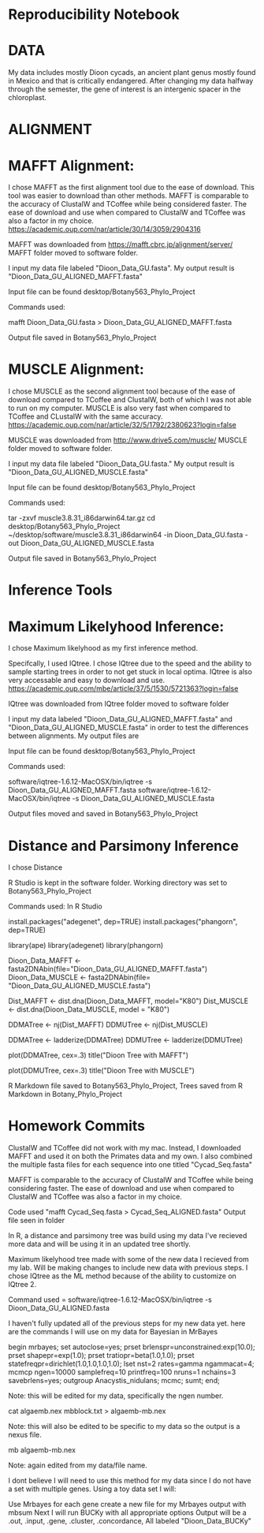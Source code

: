 # Reproducibility Notebook 

# DATA

My data includes mostly Dioon cycads, an ancient plant genus mostly
found in Mexico and that is critically endangered. After changing my data
halfway through the semester, the gene of interest is an intergenic spacer
in the chloroplast. 

# ALIGNMENT

# MAFFT Alignment:

I chose MAFFT as the first alignment tool due to the ease of download.
This tool was easier to download than other methods. MAFFT is comparable
to the accuracy of ClustalW and TCoffee while being considered faster.
The ease of download and use when compared to ClustalW and TCoffee was
also a factor in my choice.
https://academic.oup.com/nar/article/30/14/3059/2904316

MAFFT was downloaded from https://mafft.cbrc.jp/alignment/server/
MAFFT folder moved to software folder. 

I input my data file labeled "Dioon_Data_GU.fasta". My output result is
"Dioon_Data_GU_ALIGNED_MAFFT.fasta"

Input file can be found desktop/Botany563_Phylo_Project

Commands used:

mafft Dioon_Data_GU.fasta > Dioon_Data_GU_ALIGNED_MAFFT.fasta

Output file saved in Botany563_Phylo_Project

# MUSCLE Alignment:

I chose MUSCLE as the second alignment tool because of the ease of
download compared to TCoffee and ClustalW, both of which I was not able
to run on my computer. MUSCLE is also very fast when compared to TCoffee
and CLustalW with the same accuracy.
https://academic.oup.com/nar/article/32/5/1792/2380623?login=false

MUSCLE was downloaded from http://www.drive5.com/muscle/
MUSCLE folder moved to software folder.

I input my data file labeled "Dioon_Data_GU.fasta." My output result is
"Dioon_Data_GU_ALIGNED_MUSCLE.fasta"

Input file can be found desktop/Botany563_Phylo_Project

Commands used:

tar -zxvf muscle3.8.31_i86darwin64.tar.gz
cd desktop/Botany563_Phylo_Project
~/desktop/software/muscle3.8.31_i86darwin64 -in Dioon_Data_GU.fasta -out Dioon_Data_GU_ALIGNED_MUSCLE.fasta

Output file saved in Botany563_Phylo_Project

# Inference Tools

# Maximum Likelyhood Inference:

I chose Maximum likelyhood as my first inference method.

Specifcally, I used IQtree. I chose IQtree due to the speed and the ability
to sample starting trees in order to not get stuck in local optima.
IQtree is also very accessable and easy to download and use.
https://academic.oup.com/mbe/article/37/5/1530/5721363?login=false

IQtree was downloaded from
IQtree folder moved to software folder

I input my data labeled "Dioon_Data_GU_ALIGNED_MAFFT.fasta" and
"Dioon_Data_GU_ALIGNED_MUSCLE.fasta" in order to test the differences
between alignments. My output files are

Input file can be found desktop/Botany563_Phylo_Project

Commands used:

software/iqtree-1.6.12-MacOSX/bin/iqtree -s Dioon_Data_GU_ALIGNED_MAFFT.fasta
software/iqtree-1.6.12-MacOSX/bin/iqtree -s Dioon_Data_GU_ALIGNED_MUSCLE.fasta

Output files moved and saved in Botany563_Phylo_Project


# Distance and Parsimony Inference 

I chose Distance

R Studio is kept in the software folder.
Working directory was set to Botany563_Phylo_Project

Commands used:
In R Studio

install.packages("adegenet", dep=TRUE)
install.packages("phangorn", dep=TRUE)

library(ape)
library(adegenet)
library(phangorn)

Dioon_Data_MAFFT <- fasta2DNAbin(file="Dioon_Data_GU_ALIGNED_MAFFT.fasta")
Dioon_Data_MUSCLE <- fasta2DNAbin(file= "Dioon_Data_GU_ALIGNED_MUSCLE.fasta")

Dist_MAFFT <- dist.dna(Dioon_Data_MAFFT, model="K80")
Dist_MUSCLE <- dist.dna(Dioon_Data_MUSCLE, model = "K80")

DDMATree <- nj(Dist_MAFFT)
DDMUTree <- nj(Dist_MUSCLE)

DDMATree <- ladderize(DDMATree)
DDMUTree <- ladderize(DDMUTree)

plot(DDMATree, cex=.3)
title("Dioon Tree with MAFFT")

plot(DDMUTree, cex=.3)
title("Dioon Tree with MUSCLE")

R Markdown file saved to Botany563_Phylo_Project, Trees saved from R
Markdown in Botany_Phylo_Project


# Homework Commits

ClustalW and TCoffee did not work with my mac. Instead, I downloaded MAFFT
and used it on both the Primates data and my own. I also combined the
multiple fasta files for each sequence into one titled "Cycad_Seq.fasta"

MAFFT is comparable to the accuracy of ClustalW and TCoffee while being
considering faster. The ease of download and use when compared to ClustalW
and TCoffee was also a factor in my choice. 

Code used "mafft Cycad_Seq.fasta > Cycad_Seq_ALIGNED.fasta"
Output file seen in folder

In R, a distance and parsimony tree was build using my data
I've recieved more data and will be using it in an updated tree shortly.

Maximum likelyhood tree made with some of the new data I recieved from my
lab. Will be making changes to include new data with previous steps.
I chose IQtree as the ML method because of the ability to customize on
IQtree 2.

Command used = software/iqtree-1.6.12-MacOSX/bin/iqtree -s Dioon_Data_GU_ALIGNED.fasta

I haven't fully updated all of the previous steps for my new data yet.
here are the commands I will use on my data for Bayesian in MrBayes


begin mrbayes;
 set autoclose=yes;
 prset brlenspr=unconstrained:exp(10.0);
 prset shapepr=exp(1.0);
 prset tratiopr=beta(1.0,1.0);
 prset statefreqpr=dirichlet(1.0,1.0,1.0,1.0);
 lset nst=2 rates=gamma ngammacat=4;
 mcmcp ngen=10000 samplefreq=10 printfreq=100 nruns=1 nchains=3 savebrlens=yes;
 outgroup Anacystis_nidulans;
 mcmc;
 sumt;
end;

Note: this will be edited for my data, specifically the ngen number.

cat algaemb.nex mbblock.txt > algaemb-mb.nex

Note: this will also be edited to be specific to my data so the output
is a nexus file.

mb algaemb-mb.nex

Note: again edited from my data/file name.

I dont believe I will need to use this method for my data since I do not
have a set with multiple genes. Using a toy data set I will:

Use Mrbayes for each gene
create a new file for my Mrbayes output with mbsum
Next I will run BUCKy with all appropriate options
Output will be a .out, .input, .gene, .cluster, .concordance, All labeled
"Dioon_Data_BUCKy"